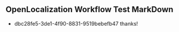 ## OpenLocalization Workflow Test MarkDown
* dbc28fe5-3de1-4f90-8831-9519bebefb47 thanks!

<!--HONumber=Aug16_HO4-->


